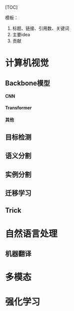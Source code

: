[TOC]

模板：

1.   标题、链接、引用数、关键词
2.   主要idea
3.   贡献

# 计算机视觉

## Backbone模型

#### CNN

#### Transformer

#### 其他

## 目标检测

## 语义分割

## 实例分割

## 迁移学习

## Trick



# 自然语言处理

## 机器翻译



# 多模态



# 强化学习